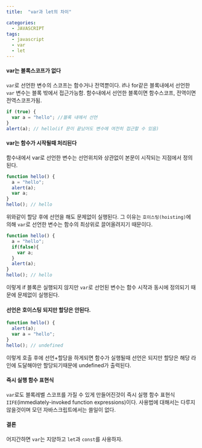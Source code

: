 ```yaml
---
title:  "var과 let의 차이"

categories:
  - JAVASCRIPT
tags:
  - javascript
  - var
  - let
---
```


#### var는 블록스코프가 없다

`var`로 선언한 변수의 스코프는 함수거나 전역뿐이다.
if나 for같은 블록내에서 선언한 `var` 변수는 블록 밖에서 접근가능함.
함수내에서 선언한 블록이면 함수스코프, 전역이면 전역스코프가됨.

```javascript
if (true) {
  var a = "hello"; //블록 내에서 선언
}
alert(a); // hello(if 문이 끝났어도 변수에 여전히 접근할 수 있음)
```

#### var는 함수가 시작될때 처리된다

함수내에서 var로 선언한 변수는 선언위치와 상관없이 본문이 시작되는 지점에서 정의된다.

```javascript
function hello() {
  a = "hello";
  alert(a);
  var a;    
}
hello(); // hello
```

위와같이 할당 후에 선언을 해도 문제없이 실행된다.
그 이유는 `호이스팅(hoisting)`에 의해 `var`로 선언한 변수는 함수의 최상위로 끌어올려지기 때문이다.

```javascript
function hello() {
  a = "hello";
  if(false){
    var a;
  }
  alert(a);  
}
hello(); // hello
```

이렇게 if 블록은 실행되지 않지만 `var`로 선언된 변수는 함수 시작과 동시에 정의되기 때문에 문제없이 실행된다.

#### 선언은 호이스팅 되지만 할당은 안된다.

```javascript
function hello() {
  alert(a);
  var a = "hello";
}
hello(); // undefined
```

이렇게 호출 후에 선언+할당을 하게되면 함수가 실행될때 선언은 되지만 할당은 해당 라인에 도달해야만 할당되기때문에 undefined가 출력된다.

#### 즉시 실행 함수 표현식

`var`로도 블록레벨 스코프를 가질 수 있게 만들어진것이 즉시 실행 함수 표현식 `IIFE`(immediately-invoked function expressions)이다.
사용법에 대해서는 다루지 않을것이며 모던 자바스크립트에서는 쓸일이 없다.

#### 결론
어지간하면 `var`는 지양하고 `let`과 `const`를 사용하자.
